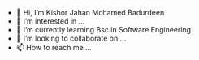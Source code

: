 - 👋 Hi, I’m Kishor Jahan Mohamed Badurdeen
- 👀 I’m interested in ...
- 🌱 I’m currently learning Bsc in Software Engineering
- 💞️ I’m looking to collaborate on ...
- 📫 How to reach me ...

<!---
s92067570kj/s92067570kj is a ✨ special ✨ repository because its `README.md` (this file) appears on your GitHub profile.
You can click the Preview link to take a look at your changes.
--->
